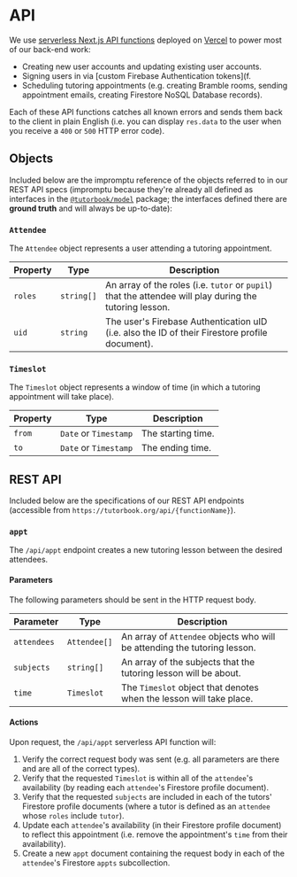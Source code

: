 # API

We use [serverless Next.js API
functions](https://nextjs.org/docs/api-routes/introduction) deployed on
[Vercel](https://vercel.com) to power most of our back-end work:

- Creating new user accounts and updating existing user accounts.
- Signing users in via [custom Firebase Authentication tokens](f.
- Scheduling tutoring appointments (e.g. creating Bramble rooms, sending
  appointment emails, creating Firestore NoSQL Database records).

Each of these API functions catches all known errors and sends them back to the
client in plain English (i.e. you can display `res.data` to the user when you
receive a `400` or `500` HTTP error code).

## Objects

Included below are the impromptu reference of the objects referred to in our
REST API specs (impromptu because they're already all defined as interfaces in
the [`@tutorbook/model`](https://github.com/tutorbookapp/covid-tutoring/tree/master/src/model/lib/)
package; the interfaces defined there are **ground truth** and will always be
up-to-date):

### `Attendee`

The `Attendee` object represents a user attending a tutoring appointment.

| Property | Type       | Description                                                                                             |
| -------- | ---------- | ------------------------------------------------------------------------------------------------------- |
| `roles`  | `string[]` | An array of the roles (i.e. `tutor` or `pupil`) that the attendee will play during the tutoring lesson. |
| `uid`    | `string`   | The user's Firebase Authentication uID (i.e. also the ID of their Firestore profile document).          |

### `Timeslot`

The `Timeslot` object represents a window of time (in which a tutoring
appointment will take place).

| Property | Type                  | Description        |
| -------- | --------------------- | ------------------ |
| `from`   | `Date` or `Timestamp` | The starting time. |
| `to`     | `Date` or `Timestamp` | The ending time.   |

## REST API

Included below are the specifications of our REST API endpoints (accessible from
`https://tutorbook.org/api/{functionName}`).

### `appt`

The `/api/appt` endpoint creates a new tutoring lesson between the desired
attendees.

#### Parameters

The following parameters should be sent in the HTTP request body.

| Parameter   | Type         | Description                                                               |
| ----------- | ------------ | ------------------------------------------------------------------------- |
| `attendees` | `Attendee[]` | An array of `Attendee` objects who will be attending the tutoring lesson. |
| `subjects`  | `string[]`   | An array of the subjects that the tutoring lesson will be about.          |
| `time`      | `Timeslot`   | The `Timeslot` object that denotes when the lesson will take place.       |

#### Actions

Upon request, the `/api/appt` serverless API function will:

1. Verify the correct request body was sent (e.g. all parameters are there and
   are all of the correct types).
2. Verify that the requested `Timeslot` is within all of the `attendee`'s
   availability (by reading each `attendee`'s Firestore profile document).
3. Verify that the requested `subjects` are included in each of the tutors'
   Firestore profile documents (where a tutor is defined as an `attendee` whose
   `roles` include `tutor`).
4. Update each `attendee`'s availability (in their Firestore profile document)
   to reflect this appointment (i.e. remove the appointment's `time` from their
   availability).
5. Create a new `appt` document containing the request body in each of the
   `attendee`'s Firestore `appts` subcollection.
